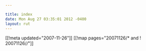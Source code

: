 ```yaml
---

title: index
date: Mon Aug 27 03:35:01 2012 -0400
layout: rut
---
```


[[!meta updated="2007-11-26"]]
[[!map pages="20071126/* and ! 20071126/*/*"]]
